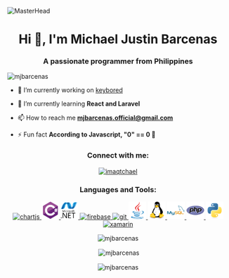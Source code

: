![MasterHead](https://lh3.googleusercontent.com/u/0/drive-viewer/AEYmBYR02eXahRJuhAjIsQ8DkiHhcUMh1vkfDZP0DsmthERiHxo4l9P_L2Y6H1RTZwSFRKISvPo2s0UA0B_bxiE-FPInAg3x4g=w3840-h1958)
<h1 align="center">Hi 👋, I'm Michael Justin Barcenas</h1>
<h3 align="center">A passionate programmer from Philippines</h3>

<p align="left"> <img src="https://komarev.com/ghpvc/?username=mjbarcenas&label=Profile%20views&color=0e75b6&style=flat" alt="mjbarcenas" /> </p>

- 🔭 I’m currently working on [keybored](https://github.com/MJBarcenas/Online-Typing-Test)

- 🌱 I’m currently learning **React and Laravel**

- 📫 How to reach me **mjbarcenas.official@gmail.com**

- ⚡ Fun fact **According to Javascript, "0" == 0 🤡**

<h3 align="center">Connect with me:</h3>
<p align="center">
<a href="https://fb.com/imaqtchael" target="blank"><img align="center" src="https://raw.githubusercontent.com/rahuldkjain/github-profile-readme-generator/master/src/images/icons/Social/facebook.svg" alt="imaqtchael" height="30" width="40" /></a>
</p>

<h3 align="center">Languages and Tools:</h3>
<p align="center"> <a href="https://www.chartjs.org" target="_blank" rel="noreferrer"> <img src="https://www.chartjs.org/media/logo-title.svg" alt="chartjs" width="40" height="40"/> </a> <a href="https://www.w3schools.com/cs/" target="_blank" rel="noreferrer"> <img src="https://raw.githubusercontent.com/devicons/devicon/master/icons/csharp/csharp-original.svg" alt="csharp" width="40" height="40"/> </a> <a href="https://dotnet.microsoft.com/" target="_blank" rel="noreferrer"> <img src="https://raw.githubusercontent.com/devicons/devicon/master/icons/dot-net/dot-net-original-wordmark.svg" alt="dotnet" width="40" height="40"/> </a> <a href="https://firebase.google.com/" target="_blank" rel="noreferrer"> <img src="https://www.vectorlogo.zone/logos/firebase/firebase-icon.svg" alt="firebase" width="40" height="40"/> </a> <a href="https://git-scm.com/" target="_blank" rel="noreferrer"> <img src="https://www.vectorlogo.zone/logos/git-scm/git-scm-icon.svg" alt="git" width="40" height="40"/> </a> <a href="https://www.java.com" target="_blank" rel="noreferrer"> <img src="https://raw.githubusercontent.com/devicons/devicon/master/icons/java/java-original.svg" alt="java" width="40" height="40"/> </a> <a href="https://www.linux.org/" target="_blank" rel="noreferrer"> <img src="https://raw.githubusercontent.com/devicons/devicon/master/icons/linux/linux-original.svg" alt="linux" width="40" height="40"/> </a> <a href="https://www.mysql.com/" target="_blank" rel="noreferrer"> <img src="https://raw.githubusercontent.com/devicons/devicon/master/icons/mysql/mysql-original-wordmark.svg" alt="mysql" width="40" height="40"/> </a> <a href="https://www.php.net" target="_blank" rel="noreferrer"> <img src="https://raw.githubusercontent.com/devicons/devicon/master/icons/php/php-original.svg" alt="php" width="40" height="40"/> </a> <a href="https://www.python.org" target="_blank" rel="noreferrer"> <img src="https://raw.githubusercontent.com/devicons/devicon/master/icons/python/python-original.svg" alt="python" width="40" height="40"/> </a> <a href="https://dotnet.microsoft.com/apps/xamarin" target="_blank" rel="noreferrer"> <img src="https://raw.githubusercontent.com/detain/svg-logos/780f25886640cef088af994181646db2f6b1a3f8/svg/xamarin.svg" alt="xamarin" width="40" height="40"/> </a> </p>

<p align="center"><img align="center" src="https://github-readme-stats.vercel.app/api/top-langs?username=mjbarcenas&show_icons=true&locale=en&layout=compact&theme=material-palenight" alt="mjbarcenas" width="500" /></p>

<p align="center">&nbsp;<img align="center" src="https://github-readme-stats.vercel.app/api?username=mjbarcenas&show_icons=true&locale=en&theme=material-palenight" alt="mjbarcenas" width="500" /></p>

<p align="center"><img align="center" src="https://github-readme-streak-stats.herokuapp.com/?user=mjbarcenas&theme=material-palenight" alt="mjbarcenas" width="500" /></p>

